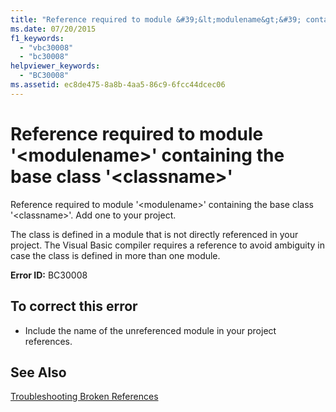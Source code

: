```yaml
---
title: "Reference required to module &#39;&lt;modulename&gt;&#39; containing the base class &#39;&lt;classname&gt;&#39;"
ms.date: 07/20/2015
f1_keywords: 
  - "vbc30008"
  - "bc30008"
helpviewer_keywords: 
  - "BC30008"
ms.assetid: ec8de475-8a8b-4aa5-86c9-6fcc44dcec06
---
```

# Reference required to module &#39;&lt;modulename&gt;&#39; containing the base class &#39;&lt;classname&gt;&#39;
Reference required to module '\<modulename>' containing the base class '\<classname>'. Add one to your project.  
  
 The class is defined in a module that is not directly referenced in your project. The Visual Basic compiler requires a reference to avoid ambiguity in case the class is defined in more than one module.  
  
 **Error ID:** BC30008  
  
## To correct this error  
  
-   Include the name of the unreferenced module in your project references.  
  
## See Also  
  
 [Troubleshooting Broken References](/visualstudio/ide/troubleshooting-broken-references)
